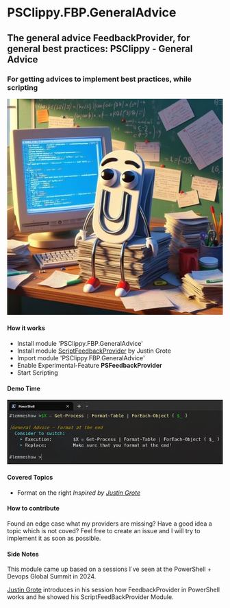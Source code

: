 # PSClippy.FBP.GeneralAdvice

## The general advice FeedbackProvider, for general best practices: PSClippy - General Advice

### For getting advices to implement best practices, while scripting

![Logo](logo.jpg)

#### How it works

- Install module 'PSClippy.FBP.GeneralAdvice'
- Install module [ScriptFeedbackProvider](https://github.com/JustinGrote/ScriptFeedbackProvider/tree/main) by Justin Grote
- Import module 'PSClippy.FBP.GeneralAdvice'
- Enable Experimental-Feature **PSFeedbackProvider**
- Start Scripting


#### Demo Time

![DemoTime](DemoTime.jpg)

#### Covered Topics

- Format on the right *Inspired by [Justin Grote](https://gist.github.com/JustinGrote/0bcb1a2960eae77aca2d6c5058b944b1)*

#### How to contribute

Found an edge case what my providers are missing?
Have a good idea a topic which is not coved? Feel free to create an issue and I will try to implement it as soon as possible.

#### Side Notes

This module came up based on a sessions I´ve seen at the PowerShell + Devops Global Summit in 2024.

[Justin Grote](https://github.com/JustinGrote) introduces in his session how FeedbackProvider in PowerShell works and he showed his ScriptFeedBackProvider Module.
